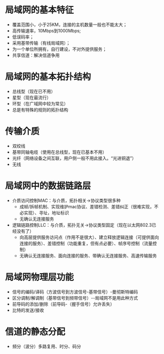 
# 局域网的基本特征
- 覆盖范围小，小于25KM，连接的主机数量一般也不能太大；
- 高传输速率，10Mbps到1000Mbps;
- 低误码率；
- 采用基带传输（有线局域网）；
- 为一个单位所拥有，自行建设，不对外提供服务；
- 共享信道：解决信道争用

# 局域网的基本拓扑结构
- 总线型（现在已不用）
- 星型（现在最流行）
- 环型（在广域网中较为常见）
- 总是有特殊的规则的拓扑结构

# 传输介质
- 双绞线
- 基带同轴电缆（使用在总线型，现在已基本不用）
- 光纤（网络设备之间互联，用户侧一般不用此接入。“光进铜退”）
- 无线

# 局域网中的数据链路层
- 介质访问控制MAC：与介质，拓扑相关->协议类型很多种
	- 成帧/拆帧机制、实现维护mac协议、差错检测、差错纠正（很难实现，不必实现）、寻址，地址标识
	- 无确认无连接服务
- 逻辑链路控制LLC：与介质，拓扑无关->协议类型固定（现在以太网802.3已经没有了）
	- 向高层提供服务访问点（作用不是很大）、建立释放逻辑连接（可提供面向连接的服务）、差错控制（功能重复，但有点必要）、帧序号控制（流量控制）
	- 无确认无连接服务、面向连接的服务、带确认无连接服务、高速传输服务

# 局域网物理层功能
- 信号的编码/译码（方波信号到方波信号-基带信号）-曼彻斯特编码
- 区分调制/解调制（基带信号到频带信号）--局域网不是用此种方式
- 前导码的添加/删除（前导码-（握手信号）允许丢失）
- 比特的发送/接收

# 信道的静态分配
- 频分（波分）多路复用、时分、码分
